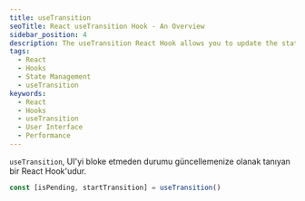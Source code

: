 ```yaml
---
title: useTransition
seoTitle: React useTransition Hook - An Overview
sidebar_position: 4
description: The useTransition React Hook allows you to update the state without blocking the UI. Learn how to use it effectively to ensure a responsive user interface during updates.
tags: 
  - React
  - Hooks
  - State Management
  - useTransition
keywords: 
  - React
  - Hooks
  - useTransition
  - User Interface
  - Performance
---
```

`useTransition`, UI'yi bloke etmeden durumu güncellemenize olanak tanıyan bir React Hook'udur.

```js
const [isPending, startTransition] = useTransition()
```